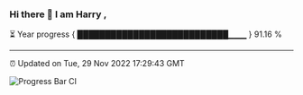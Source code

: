 ### Hi there 👋 I am Harry , 

⏳ Year progress { ███████████████████████████▁▁▁ } 91.16 %

---

⏰ Updated on Tue, 29 Nov 2022 17:29:43 GMT

![Progress Bar CI](https://github.com/duykhang68/duykhang68/workflows/Progress%20Bar%20CI/badge.svg)
